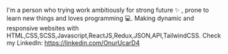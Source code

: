I'm a person who trying work ambitiously for strong future ✨ , prone to learn new things and loves programming 💻.
Making dynamic and responsive websites with HTML,CSS,SCSS,Javascript,ReactJS,Redux,JSON,API,TailwindCSS.
Check my LinkedIn: https://linkedin.com/OnurUcarD4
